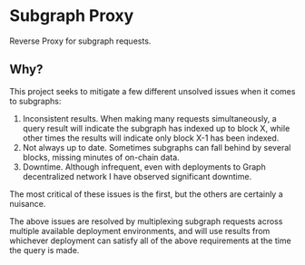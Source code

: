 # Subgraph Proxy

Reverse Proxy for subgraph requests.

## Why?

This project seeks to mitigate a few different unsolved issues when it comes to subgraphs:

1. Inconsistent results. When making many requests simultaneously, a query result will indicate the subgraph has indexed up to block X, while other times the results will indicate only block X-1 has been indexed.
2. Not always up to date. Sometimes subgraphs can fall behind by several blocks, missing minutes of on-chain data.
3. Downtime. Although infrequent, even with deployments to Graph decentralized network I have observed significant downtime.

The most critical of these issues is the first, but the others are certainly a nuisance.

The above issues are resolved by multiplexing subgraph requests across multiple available deployment environments, and will use results from whichever deployment can satisfy all of the above requirements at the time the query is made.
